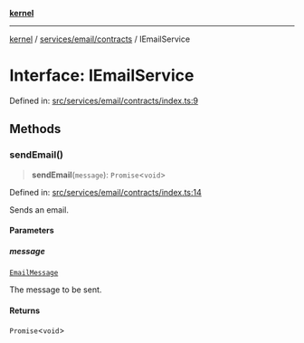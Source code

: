 [**kernel**](../../../../README.md)

***

[kernel](../../../../modules.md) / [services/email/contracts](../README.md) / IEmailService

# Interface: IEmailService

Defined in: [src/services/email/contracts/index.ts:9](https://github.com/atolini/dyna-x/blob/9212a96a81963b1f87ab4e0a5690bd13f536ed17/src/services/email/contracts/index.ts#L9)

## Methods

### sendEmail()

> **sendEmail**(`message`): `Promise`\<`void`\>

Defined in: [src/services/email/contracts/index.ts:14](https://github.com/atolini/dyna-x/blob/9212a96a81963b1f87ab4e0a5690bd13f536ed17/src/services/email/contracts/index.ts#L14)

Sends an email.

#### Parameters

##### message

[`EmailMessage`](EmailMessage.md)

The message to be sent.

#### Returns

`Promise`\<`void`\>
